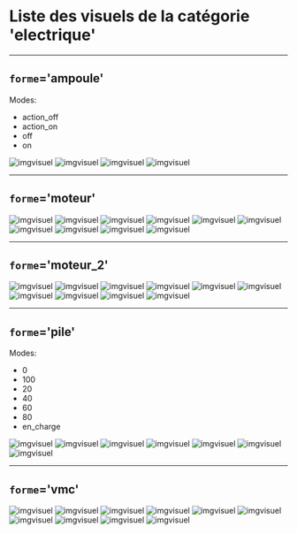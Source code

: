
# Liste des visuels de la catégorie 'electrique'

---
## `forme`='ampoule'

Modes:

* action_off
* action_on
* off
* on

![imgvisuel](https://svn.abls-habitat.fr/repo/Watchdog/prod/Watchdogd/IHM/img/ampoule_action_off.png)
![imgvisuel](https://svn.abls-habitat.fr/repo/Watchdog/prod/Watchdogd/IHM/img/ampoule_action_on.png)
![imgvisuel](https://svn.abls-habitat.fr/repo/Watchdog/prod/Watchdogd/IHM/img/ampoule_off.png)
![imgvisuel](https://svn.abls-habitat.fr/repo/Watchdog/prod/Watchdogd/IHM/img/ampoule_on.png)

---
## `forme`='moteur'

![imgvisuel](https://svn.abls-habitat.fr/repo/Watchdog/prod/Watchdogd/IHM/img/moteur_white.png)
![imgvisuel](https://svn.abls-habitat.fr/repo/Watchdog/prod/Watchdogd/IHM/img/moteur_lightblue.png)
![imgvisuel](https://svn.abls-habitat.fr/repo/Watchdog/prod/Watchdogd/IHM/img/moteur_blue.png)
![imgvisuel](https://svn.abls-habitat.fr/repo/Watchdog/prod/Watchdogd/IHM/img/moteur_darkgreen.png)
![imgvisuel](https://svn.abls-habitat.fr/repo/Watchdog/prod/Watchdogd/IHM/img/moteur_gray.png)
![imgvisuel](https://svn.abls-habitat.fr/repo/Watchdog/prod/Watchdogd/IHM/img/moteur_green.png)
![imgvisuel](https://svn.abls-habitat.fr/repo/Watchdog/prod/Watchdogd/IHM/img/moteur_orange.png)
![imgvisuel](https://svn.abls-habitat.fr/repo/Watchdog/prod/Watchdogd/IHM/img/moteur_red.png)
![imgvisuel](https://svn.abls-habitat.fr/repo/Watchdog/prod/Watchdogd/IHM/img/moteur_yellow.png)
![imgvisuel](https://svn.abls-habitat.fr/repo/Watchdog/prod/Watchdogd/IHM/img/moteur_black.png)

---
## `forme`='moteur_2'

![imgvisuel](https://svn.abls-habitat.fr/repo/Watchdog/prod/Watchdogd/IHM/img/moteur_2_white.png)
![imgvisuel](https://svn.abls-habitat.fr/repo/Watchdog/prod/Watchdogd/IHM/img/moteur_2_lightblue.png)
![imgvisuel](https://svn.abls-habitat.fr/repo/Watchdog/prod/Watchdogd/IHM/img/moteur_2_blue.png)
![imgvisuel](https://svn.abls-habitat.fr/repo/Watchdog/prod/Watchdogd/IHM/img/moteur_2_darkgreen.png)
![imgvisuel](https://svn.abls-habitat.fr/repo/Watchdog/prod/Watchdogd/IHM/img/moteur_2_gray.png)
![imgvisuel](https://svn.abls-habitat.fr/repo/Watchdog/prod/Watchdogd/IHM/img/moteur_2_green.png)
![imgvisuel](https://svn.abls-habitat.fr/repo/Watchdog/prod/Watchdogd/IHM/img/moteur_2_orange.png)
![imgvisuel](https://svn.abls-habitat.fr/repo/Watchdog/prod/Watchdogd/IHM/img/moteur_2_red.png)
![imgvisuel](https://svn.abls-habitat.fr/repo/Watchdog/prod/Watchdogd/IHM/img/moteur_2_yellow.png)
![imgvisuel](https://svn.abls-habitat.fr/repo/Watchdog/prod/Watchdogd/IHM/img/moteur_2_black.png)

---
## `forme`='pile'

Modes:

* 0
* 100
* 20
* 40
* 60
* 80
* en_charge

![imgvisuel](https://svn.abls-habitat.fr/repo/Watchdog/prod/Watchdogd/IHM/img/pile_0.png)
![imgvisuel](https://svn.abls-habitat.fr/repo/Watchdog/prod/Watchdogd/IHM/img/pile_100.png)
![imgvisuel](https://svn.abls-habitat.fr/repo/Watchdog/prod/Watchdogd/IHM/img/pile_20.png)
![imgvisuel](https://svn.abls-habitat.fr/repo/Watchdog/prod/Watchdogd/IHM/img/pile_40.png)
![imgvisuel](https://svn.abls-habitat.fr/repo/Watchdog/prod/Watchdogd/IHM/img/pile_60.png)
![imgvisuel](https://svn.abls-habitat.fr/repo/Watchdog/prod/Watchdogd/IHM/img/pile_80.png)
![imgvisuel](https://svn.abls-habitat.fr/repo/Watchdog/prod/Watchdogd/IHM/img/pile_en_charge.png)

---
## `forme`='vmc'

![imgvisuel](https://svn.abls-habitat.fr/repo/Watchdog/prod/Watchdogd/IHM/img/vmc_white.png)
![imgvisuel](https://svn.abls-habitat.fr/repo/Watchdog/prod/Watchdogd/IHM/img/vmc_lightblue.png)
![imgvisuel](https://svn.abls-habitat.fr/repo/Watchdog/prod/Watchdogd/IHM/img/vmc_blue.png)
![imgvisuel](https://svn.abls-habitat.fr/repo/Watchdog/prod/Watchdogd/IHM/img/vmc_darkgreen.png)
![imgvisuel](https://svn.abls-habitat.fr/repo/Watchdog/prod/Watchdogd/IHM/img/vmc_gray.png)
![imgvisuel](https://svn.abls-habitat.fr/repo/Watchdog/prod/Watchdogd/IHM/img/vmc_green.png)
![imgvisuel](https://svn.abls-habitat.fr/repo/Watchdog/prod/Watchdogd/IHM/img/vmc_orange.png)
![imgvisuel](https://svn.abls-habitat.fr/repo/Watchdog/prod/Watchdogd/IHM/img/vmc_red.png)
![imgvisuel](https://svn.abls-habitat.fr/repo/Watchdog/prod/Watchdogd/IHM/img/vmc_yellow.png)
![imgvisuel](https://svn.abls-habitat.fr/repo/Watchdog/prod/Watchdogd/IHM/img/vmc_black.png)

